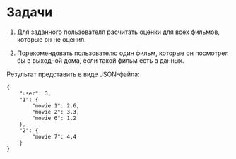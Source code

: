 # Задачи
1. Для заданного пользователя расчитать оценки для всех фильмов, которые он не оценил.

2. Порекомендовать пользователю один фильм, которые он посмотрел бы в выходной дома, если такой фильм есть в данных.


Результат представить в виде JSON-файла:
```
{
    "user": 3,
    "1": {
        "movie 1": 2.6,
        "movie 2": 3.3,
        "movie 6": 1.2
    },
    "2": {
        "movie 7": 4.4
    }
}
```
